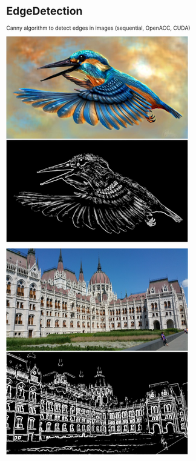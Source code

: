 # EdgeDetection
Canny algorithm to detect edges in images (sequential, OpenACC, CUDA)

<img alt="Orig" src="CUDA/Kernel/Kernel/sample_images/kingfisher.jpg" width="480"> <img alt="Edge" src="CUDA/Kernel/Kernel/sample_images/kingfisher_final_result.jpg" width="480">

<img alt="Orig" src="SequentialAlgo/EdgeDetection/EdgeDetection/sample_images/hungary.jpg" width="480"> <img alt="Edge" src="SequentialAlgo/EdgeDetection/EdgeDetection/sample_images/hungary_fin_result.jpg" width="480">
